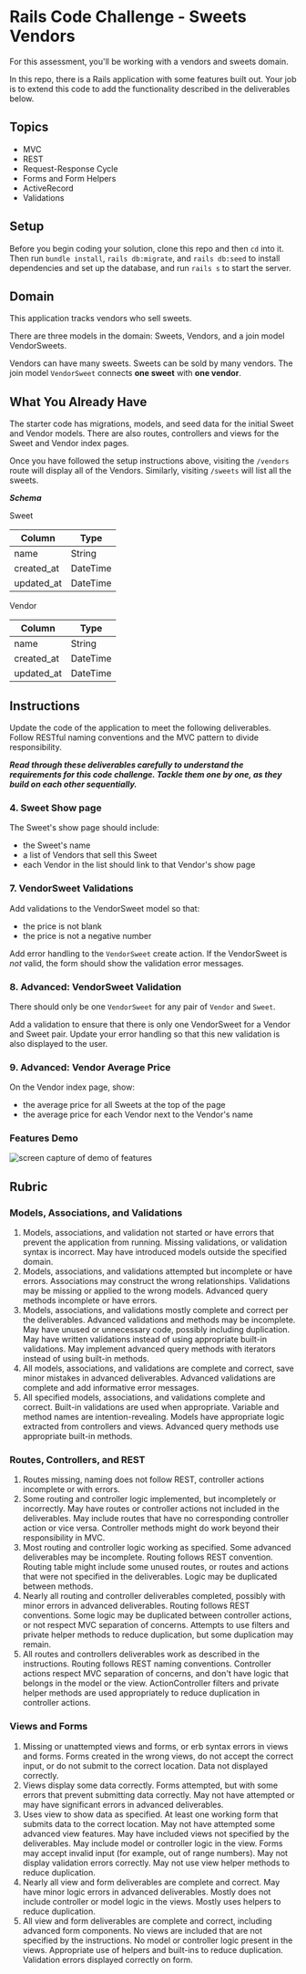 # Rails Code Challenge - Sweets Vendors

For this assessment, you'll be working with a vendors and sweets domain.

In this repo, there is a Rails application with some features built out. Your job is to extend this code to add the functionality described in the deliverables below.

## Topics

- MVC
- REST
- Request-Response Cycle
- Forms and Form Helpers
- ActiveRecord
- Validations

## Setup

Before you begin coding your solution, clone this repo and then `cd` into it. Then run `bundle install`, `rails db:migrate`, and `rails db:seed` to install dependencies and set up the database, and run `rails s` to start the server.

## Domain

This application tracks vendors who sell sweets.

There are three models in the domain: Sweets, Vendors, and a join model VendorSweets.

Vendors can have many sweets. Sweets can be sold by many vendors. The join model `VendorSweet` connects **one sweet** with **one vendor**.

## What You Already Have

The starter code has migrations, models, and seed data for the initial Sweet and Vendor models. There are also routes, controllers and views for the Sweet and Vendor index pages.

Once you have followed the setup instructions above, visiting the `/vendors` route will display all of the Vendors. Similarly, visiting `/sweets` will list all the sweets.

***Schema***

Sweet

| Column | Type |
| ------------- | ------------- |
| name | String |
| created_at | DateTime |
| updated_at  | DateTime  |

Vendor

| Column | Type |
| ------------- | ------------- |
| name  | String  |
| created_at  | DateTime  |
| updated_at  | DateTime  |

## Instructions

Update the code of the application to meet the following deliverables. Follow RESTful naming conventions and the MVC pattern to divide responsibility.

***Read through these deliverables carefully to understand the requirements for this code challenge. Tackle them one by one, as they build on each other sequentially.***

<!-- ### 1. Create VendorSweet model

Update the schema and models to add the `VendorSweet` model. It should have:

- a vendor
- a sweet
- a price (use an integer data type for this column: we'll treat the numbers in it as the price, in cents).

In the rails console, check that your code works by creating your first `VendorSweet` with a given `Sweet`, `Vendor`, and price. -->

<!-- ### 2. VendorSweet Create Form

A user should be able to visit a page to link a vendor and a sweet. The form should let them:

- choose a `Vendor` from a select dropdown
- choose a `Sweet` from a select dropdown
- enter a price
- submit the form to create a `VendorSweet`

Once the `VendorSweet` is created, the user should be redirected to the selected vendor's show page. -->

<!-- ### 3. Vendor show page

The show page for a Vendor should include:

- the Vendor's name (ie. Insomnia Cookies)
- a list of the Sweets that they sell
- each Sweet in the list should link to that Sweet's show page -->

### 4. Sweet Show page

The Sweet's show page should include:

- the Sweet's name
- a list of Vendors that sell this Sweet
- each Vendor in the list should link to that Vendor's show page

<!-- ### 5. Vendor Index page links

On the Vendors index page, we should see a list of vendor's names. Each name should link to the Vendor's show page. -->

<!-- ### 6. Sweets index page links

On the Sweets index page, we should see a list of sweet's names. Each name should link to the Sweet's show page. -->

### 7. VendorSweet Validations

Add validations to the VendorSweet model so that:

- the price is not blank
- the price is not a negative number

Add error handling to the `VendorSweet` create action. If the VendorSweet is *not* valid, the form should show the validation error messages.

### 8. Advanced: VendorSweet Validation

There should only be one `VendorSweet` for any pair of `Vendor` and `Sweet`.

Add a validation to ensure that there is only one VendorSweet for a Vendor and Sweet pair. Update your error handling so that this new validation is also displayed to the user.

### 9. Advanced: Vendor Average Price

On the Vendor index page, show:

- the average price for all Sweets at the top of the page
- the average price for each Vendor next to the Vendor's name

### Features Demo

![screen capture of demo of features](sweets-features-demo.gif)

## Rubric

### Models, Associations, and Validations

1. Models, associations, and validation not started or have errors that prevent the application from running. Missing validations, or validation syntax is incorrect. May have introduced models outside the specified domain.
2. Models, associations, and validations attempted but incomplete or have errors. Associations may construct the wrong relationships. Validations may be missing or applied to the wrong models. Advanced query methods incomplete or have errors.
3. Models, associations, and validations mostly complete and correct per the deliverables. Advanced validations and methods may be incomplete. May have unused or unnecessary code, possibly including duplication. May have written validations instead of using appropriate built-in validations. May implement advanced query methods with iterators instead of using built-in methods.
4. All models, associations, and validations are complete and correct, save minor mistakes in advanced deliverables. Advanced validations are complete and add informative error messages.
5. All specified models, associations, and validations complete and correct. Built-in validations are used when appropriate. Variable and method names are intention-revealing. Models have appropriate logic extracted from controllers and views. Advanced query methods use appropriate built-in methods.

### Routes, Controllers, and REST

1. Routes missing, naming does not follow REST, controller actions incomplete or with errors.
2. Some routing and controller logic implemented, but incompletely or incorrectly. May have routes or controller actions not included in the deliverables. May include routes that have no corresponding controller action or vice versa. Controller methods might do work beyond their responsibility in MVC.
3. Most routing and controller logic working as specified. Some advanced deliverables may be incomplete. Routing follows REST convention. Routing table might include some unused routes, or routes and actions that were not specified in the deliverables. Logic may be duplicated between methods.
4. Nearly all routing and controller deliverables completed, possibly with minor errors in advanced deliverables. Routing follows REST conventions. Some logic may be duplicated between controller actions, or not respect MVC separation of concerns. Attempts to use filters and private helper methods to reduce duplication, but some duplication may remain.
5. All routes and controllers deliverables work as described in the instructions. Routing follows REST naming conventions. Controller actions respect MVC separation of concerns, and don't have logic that belongs in the model or the view. ActionController filters and private helper methods are used appropriately to reduce duplication in controller actions.

### Views and Forms

1. Missing or unattempted views and forms, or erb syntax errors in views and forms. Forms created in the wrong views, do not accept the correct input, or do not submit to the correct location. Data not displayed correctly.
2. Views display some data correctly. Forms attempted, but with some errors that prevent submitting data correctly. May not have attempted or may have significant errors in advanced deliverables.
3. Uses view to show data as specified. At least one working form that submits data to the correct location. May not have attempted some advanced view features. May have included views not specified by the deliverables. May include model or controller logic in the view. Forms may accept invalid input (for example, out of range numbers). May not display validation errors correctly. May not use view helper methods to reduce duplication.
4. Nearly all view and form deliverables are complete and correct. May have minor logic errors in advanced deliverables. Mostly does not include controller or model logic in the views. Mostly uses helpers to reduce duplication.
5. All view and form deliverables are complete and correct, including advanced form components. No views are included that are not specified by the instructions. No model or controller logic present in the views. Appropriate use of helpers and built-ins to reduce duplication. Validation errors displayed correctly on form.
